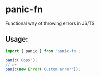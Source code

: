 # panic-fn
Functional way of throwing errors in JS/TS

## Usage:

```js
import { panic } from 'panic-fn';

panic('Oops');
// or
panic(new Error('Custom error'));
```